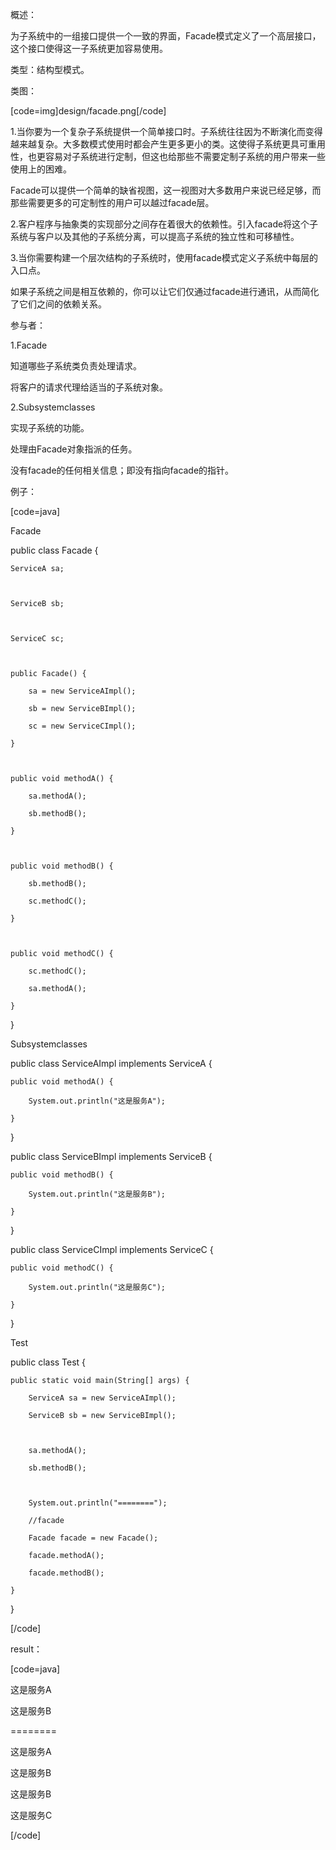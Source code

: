 概述：
为子系统中的一组接口提供一个一致的界面，Facade模式定义了一个高层接口，这个接口使得这一子系统更加容易使用。
类型：结构型模式。
类图：
[code=img]design/facade.png[/code]
1.当你要为一个复杂子系统提供一个简单接口时。子系统往往因为不断演化而变得越来越复杂。大多数模式使用时都会产生更多更小的类。这使得子系统更具可重用性，也更容易对子系统进行定制，但这也给那些不需要定制子系统的用户带来一些使用上的困难。
Facade可以提供一个简单的缺省视图，这一视图对大多数用户来说已经足够，而那些需要更多的可定制性的用户可以越过facade层。
2.客户程序与抽象类的实现部分之间存在着很大的依赖性。引入facade将这个子系统与客户以及其他的子系统分离，可以提高子系统的独立性和可移植性。
3.当你需要构建一个层次结构的子系统时，使用facade模式定义子系统中每层的入口点。
如果子系统之间是相互依赖的，你可以让它们仅通过facade进行通讯，从而简化了它们之间的依赖关系。
参与者：
1.Facade
知道哪些子系统类负责处理请求。
将客户的请求代理给适当的子系统对象。
2.Subsystemclasses
实现子系统的功能。
处理由Facade对象指派的任务。
没有facade的任何相关信息；即没有指向facade的指针。
例子：
[code=java]
Facade 
public class Facade {

    ServiceA sa;
    
    ServiceB sb;
    
    ServiceC sc;
    
    public Facade() {
        sa = new ServiceAImpl();
        sb = new ServiceBImpl();
        sc = new ServiceCImpl(); 
    }
    
    public void methodA() {
        sa.methodA();
        sb.methodB();
    }
    
    public void methodB() {
        sb.methodB();
        sc.methodC();
    }
    
    public void methodC() {
        sc.methodC();
        sa.methodA();
    }
}
Subsystemclasses 
public class ServiceAImpl implements ServiceA {

    public void methodA() {
        System.out.println("这是服务A");
    }
}
public class ServiceBImpl implements ServiceB {

    public void methodB() {
        System.out.println("这是服务B");
    }
}
public class ServiceCImpl implements ServiceC {

    public void methodC() {
        System.out.println("这是服务C");
    }
}
Test 
public class Test {
    
    public static void main(String[] args) {
    	ServiceA sa = new ServiceAImpl();
    	ServiceB sb = new ServiceBImpl();
        
        sa.methodA();
        sb.methodB();
        
        System.out.println("========");
        //facade
        Facade facade = new Facade();
        facade.methodA();
        facade.methodB();
    }
}
[/code]
result：
[code=java]
这是服务A
这是服务B
========
这是服务A
这是服务B
这是服务B
这是服务C
[/code]